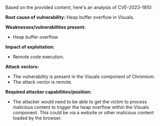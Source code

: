 Based on the provided content, here's an analysis of CVE-2023-1810:

**Root cause of vulnerability:** Heap buffer overflow in Visuals.

**Weaknesses/vulnerabilities present:**
- Heap buffer overflow

**Impact of exploitation:**
-  Remote code execution.

**Attack vectors:**
- The vulnerability is present in the Visuals component of Chromium.
- The attack vector is remote.

**Required attacker capabilities/position:**
- The attacker would need to be able to get the victim to process malicious content to trigger the heap overflow within the Visuals component. This could be via a website or other malicious content loaded by the browser.